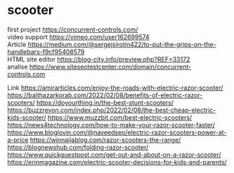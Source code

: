 # scooter
first project https://concurrent-controls.com/
<br>
video support https://vimeo.com/user162699574
<br>
Article https://medium.com/@sergejsirotin422/to-put-the-grips-on-the-handlebars-f9cf95408579
<br>
HTML site editor https://blog-city.info/preview.php?REF=33172
<br>
analise https://www.siteseotestcenter.com/domain/concurrent-controls.com


Link
https://amirarticles.com/enjoy-the-roads-with-electric-razor-scooter/
https://balthazarkorab.com/2022/02/08/benefits-of-electric-razor-scooters/
https://doyourthing.in/the-best-stunt-scooters/
https://buzzrevon.com/index.php/2022/02/08/the-best-cheap-electric-kids-scooter/
https://www.muzzbit.com/best-electric-scooters/
https://news4technology.com/how-to-make-your-razor-scooter-faster/
https://www.bloglovin.com/@naveedseo/electric-razor-scooters-power-at-a-price
https://winnaijablog.com/razor-scooters-the-range/
https://blognewshub.com/folding-razor-scooter/
https://www.quickguestpost.com/get-out-and-about-on-a-razor-scooter/
https://erinmagazine.com/electric-scooter-decisions-for-kids-and-parents/

